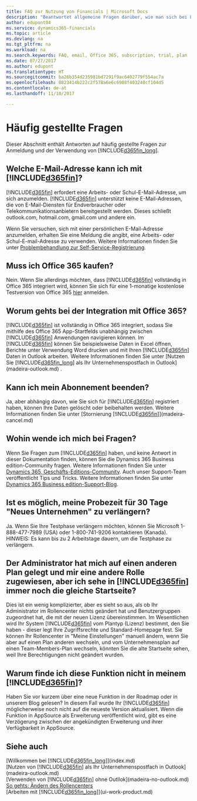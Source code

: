 ```yaml
---
title: FAQ zur Nutzung von Financials | Microsoft Docs
description: "Beantwortet allgemeine Fragen darüber, wie man sich bei Financials anmeldet, und was es zu Beginn zu tun gibt."
author: edupont04
ms.service: dynamics365-financials
ms.topic: article
ms.devlang: na
ms.tgt_pltfrm: na
ms.workload: na
ms.search.keywords: FAQ, email, Office 365, subscription, trial, plan
ms.date: 07/27/2017
ms.author: edupont
ms.translationtype: HT
ms.sourcegitcommit: ba26b354d235981bd7291f9ac6402779f554ac7a
ms.openlocfilehash: 0823414b222c2f578a6e6c6908f403240cf104d5
ms.contentlocale: de-at
ms.lasthandoff: 11/10/2017

---
```

# <a name="frequently-asked-questions"></a>Häufig gestellte Fragen
Dieser Abschnitt enthält Antworten auf häufig gestellte Fragen zur Anmeldung und der Verwendung von [!INCLUDE[d365fin_long](includes/d365fin_long_md.md)].  

## <a name="what-email-address-can-i-use-with-included365finincludesd365finmdmd"></a>Welche E-Mail-Adresse kann ich mit [!INCLUDE[d365fin](includes/d365fin_md.md)]?
[!INCLUDE[d365fin](includes/d365fin_md.md)] erfordert eine Arbeits- oder Schul-E-Mail-Adresse, um sich anzumelden. [!INCLUDE[d365fin](includes/d365fin_md.md)] unterstützt keine E-Mail-Adressen, die von E-Mail-Diensten für Endverbraucher oder Telekommunikationsanbietern bereitgestellt werden. Dieses schließt outlook.com, hotmail.com, gmail.com und andere ein.  

Wenn Sie versuchen, sich mit einer persönlichen E-Mail-Adresse anzumelden, erhalten Sie eine Meldung die angibt, eine Arbeits- oder Schul-E-mail-Adresse zu verwenden. Weitere Informationen finden Sie unter [Problembehandlung zur Self-Service-Registrierung](ui-troubleshoot-self-signup.md).  

## <a name="do-i-have-to-buy-office-365"></a>Muss ich Office 365 kaufen?
Nein. Wenn Sie allerdings möchten, dass [!INCLUDE[d365fin](includes/d365fin_md.md)] vollständig in Office 365 integriert wird, können Sie sich für eine 1-monatige kostenlose Testversion von Office 365 [hier](https://products.office.com/try) anmelden.  

## <a name="what-is-the-integration-with-office-365-about"></a>Worum gehts bei der Integration mit Office 365?
[!INCLUDE[d365fin](includes/d365fin_md.md)] ist vollständig in Office 365 integriert, sodass Sie mithilfe des Office 365 App-Startfelds unabhängig zwischen [!INCLUDE[d365fin](includes/d365fin_md.md)] Anwendungen navigieren können. Im [!INCLUDE[d365fin](includes/d365fin_md.md)] können Sie beispielsweise Daten in Excel öffnen, Berichte unter Verwendung Word drucken und mit Ihren [!INCLUDE[d365fin](includes/d365fin_md.md)] Daten in Outlook arbeiten. Weitere Informationen finden Sie unter [Nutzen Sie [!INCLUDE[d365fin_long](includes/d365fin_long_md.md)] als Ihr Unternehmenspostfach in Outlook](madeira-outlook.md) .  

## <a name="can-i-cancel-my-subscription"></a>Kann ich mein Abonnement beenden?
Ja, aber abhängig davon, wie Sie sich für [!INCLUDE[d365fin](includes/d365fin_md.md)] registriert haben, können Ihre Daten gelöscht oder beibehalten werden. Weitere Informationen finden Sie unter [Stornierung [!INCLUDE[d365fin](includes/d365fin_md.md)]](madeira-cancel.md)  

## <a name="where-do-i-go-if-i-have-questions"></a>Wohin wende ich mich bei Fragen?
Wenn Sie Fragen zum [!INCLUDE[d365fin](includes/d365fin_md.md)] haben, und keine Antwort in dieser Dokumentation finden, können Sie die Dynamics 365 Business edition-Community fragen. Weitere Informationen finden Sie unter [Dynamics 365, Geschäfts-Editions-Community](https://community.dynamics.com/business). Auch unser Support-Team veröffentlicht Tips und Tricks. Weitere Informationen finden Sie unter [Dynamics 365 Business edition-Support-Blog](https://blogs.msdn.microsoft.com/dyn365finsupport).  

## <a name="is-it-possible-to-extend-my-30-day-new-company-trial-period"></a>Ist es möglich, meine Probezeit für 30 Tage "Neues Unternehmen" zu verlängern?
Ja. Wenn Sie Ihre Testphase verlängern möchten, können Sie Microsoft 1-888-477-7989 (USA) oder 1-800-741-9206 kontaktieren (Kanada). HINWEIS: Es kann bis zu 2 Arbeitstage dauern, um die Testphase zu verlängern.  

## <a name="our-administrator-has-moved-me-to-another-plan-to-give-me-another-role-but-i-still-see-the-same-home-page-in-included365finincludesd365finmdmd"></a>Der Administrator hat mich auf einen anderen Plan gelegt und mir eine andere Rolle zugewiesen, aber ich sehe in [!INCLUDE[d365fin](includes/d365fin_md.md)] immer noch die gleiche Startseite?
Dies ist ein wenig komplizierter, aber es sieht so aus, als ob Ihr Administrator im Rollencenter nichts geändert hat und Benutzergruppen zugeordnet hat, die mit der neuen Lizenz übereinstimmen. Im Wesentlichen wird Ihr System [!INCLUDE[d365fin](includes/d365fin_md.md)] vom Plantyp (Lizenz) bestimmt, den Sie haben - dieser legt Ihre Zugriffsrechte und Standard-Homepage fest. Sie können Ihr Rollencenter in "Meine Einstellungen" manuell ändern, wenn Sie aber auf einen Plan anderen wechseln, und vom Unternehmensplan auf einen Team-Members-Plan wechseln, könnten Sie die alte Startseite sehen, weil Ihre Berechtigungen nicht geändert wurden.  

## <a name="why-cant-i-find-that-capability-in-my-included365finincludesd365finmdmd"></a>Warum finde ich diese Funktion nicht in meinem [!INCLUDE[d365fin](includes/d365fin_md.md)]?
Haben Sie vor kurzem über eine neue Funktion in der Roadmap oder in unserem Blog gelesen? In diesem Fall wurde Ihr [!INCLUDE[d365fin](includes/d365fin_md.md)] möglicherweise noch nicht auf die neueste Version aktualisiert. Wenn die Funktion in AppSource als Erweiterung veröffentlicht wird, gibt es eine Verzögerung zwischen der angekündigten Erweiterung und ihrer Verfügbarkeit in AppSource.

## <a name="see-also"></a>Siehe auch
[Willkommen bei [!INCLUDE[d365fin_long](includes/d365fin_long_md.md)]](index.md)  
[Nutzen von [!INCLUDE[d365fin](includes/d365fin_md.md)] als Ihr Unternehmenspostfach in Outlook](madeira-outlook.md)  
[Verwenden von [!INCLUDE[d365fin](includes/d365fin_md.md)] ohne Outllok](madeira-no-outlook.md)  
[So gehts: Ändern des Rollencenters](change-role.md)  
[Arbeiten mit [!INCLUDE[d365fin_long](includes/d365fin_long_md.md)]](ui-work-product.md)  

